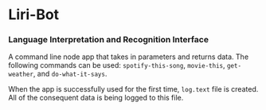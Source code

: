 # Liri-Bot

### Language Interpretation and Recognition Interface

A command line node app that takes in parameters and returns data.
The following commands can be used: `spotify-this-song`, `movie-this`, `get-weather`, and `do-what-it-says`.

When the app is successfully used for the first time, `log.text` file is created. All of the consequent data is being logged to this file.
